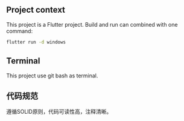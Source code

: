 ## Project context
This project is a Flutter project.
Build and run can combined with one command:
```bash
flutter run -d windows
```

## Terminal
This project use git bash as terminal.

## 代码规范
遵循SOLID原则，代码可读性高，注释清晰。